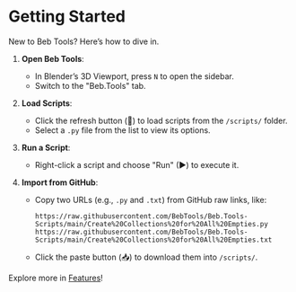 # Getting Started

New to Beb Tools? Here’s how to dive in.

1. **Open Beb Tools**:
   - In Blender’s 3D Viewport, press `N` to open the sidebar.
   - Switch to the "Beb.Tools" tab.

2. **Load Scripts**:
   - Click the refresh button (🔄) to load scripts from the `/scripts/` folder.
   - Select a `.py` file from the list to view its options.

3. **Run a Script**:
   - Right-click a script and choose "Run" (▶) to execute it.

4. **Import from GitHub**:
   - Copy two URLs (e.g., `.py` and `.txt`) from GitHub raw links, like:
     ```
     https://raw.githubusercontent.com/BebTools/Beb.Tools-Scripts/main/Create%20Collections%20for%20All%20Empties.py
     https://raw.githubusercontent.com/BebTools/Beb.Tools-Scripts/main/Create%20Collections%20for%20All%20Empties.txt
     ```
   - Click the paste button (📥) to download them into `/scripts/`.

Explore more in [Features](#features)!